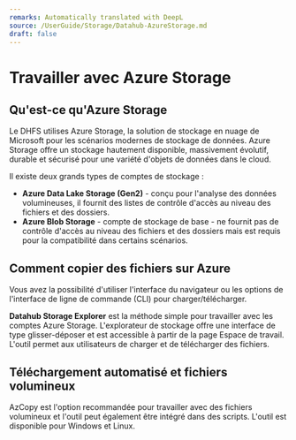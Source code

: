 ```yaml
---
remarks: Automatically translated with DeepL
source: /UserGuide/Storage/Datahub-AzureStorage.md
draft: false
---
```


# Travailler avec Azure Storage

## Qu'est-ce qu'Azure Storage

Le DHFS utilises Azure Storage, la solution de stockage en nuage de Microsoft pour les scénarios modernes de stockage de données. Azure Storage offre un stockage hautement disponible, massivement évolutif, durable et sécurisé pour une variété d'objets de données dans le cloud.

Il existe deux grands types de comptes de stockage :

- **Azure Data Lake Storage (Gen2)** - conçu pour l'analyse des données volumineuses, il fournit des listes de contrôle d'accès au niveau des fichiers et des dossiers.
- **Azure Blob Storage** - compte de stockage de base - ne fournit pas de contrôle d'accès au niveau des fichiers et des dossiers mais est requis pour la compatibilité dans certains scénarios.

## Comment copier des fichiers sur Azure

Vous avez la possibilité d'utiliser l'interface du navigateur ou les options de l'interface de ligne de commande (CLI) pour charger/télécharger.

**Datahub Storage Explorer** est la méthode simple pour travailler avec les comptes Azure Storage. L'explorateur de stockage offre une interface de type glisser-déposer et est accessible à partir de la page Espace de travail. L'outil permet aux utilisateurs de charger et de télécharger des fichiers.

## Téléchargement automatisé et fichiers volumineux

AzCopy est l'option recommandée pour travailler avec des fichiers volumineux et l'outil peut également être intégré dans des scripts. L'outil est disponible pour Windows et Linux. 

